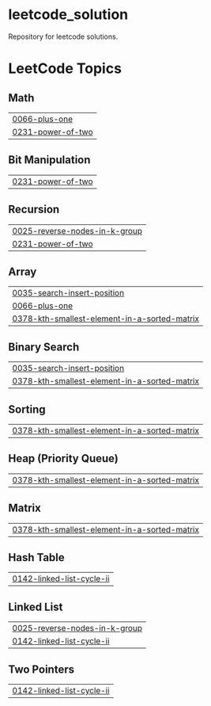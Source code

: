 # leetcode_solution
Repository for leetcode solutions.

<!---LeetCode Topics Start-->
# LeetCode Topics
## Math
|  |
| ------- |
| [0066-plus-one](https://github.com/dipumishra2003/leetcode_solution/tree/master/0066-plus-one) |
| [0231-power-of-two](https://github.com/dipumishra2003/leetcode_solution/tree/master/0231-power-of-two) |
## Bit Manipulation
|  |
| ------- |
| [0231-power-of-two](https://github.com/dipumishra2003/leetcode_solution/tree/master/0231-power-of-two) |
## Recursion
|  |
| ------- |
| [0025-reverse-nodes-in-k-group](https://github.com/dipumishra2003/leetcode_solution/tree/master/0025-reverse-nodes-in-k-group) |
| [0231-power-of-two](https://github.com/dipumishra2003/leetcode_solution/tree/master/0231-power-of-two) |
## Array
|  |
| ------- |
| [0035-search-insert-position](https://github.com/dipumishra2003/leetcode_solution/tree/master/0035-search-insert-position) |
| [0066-plus-one](https://github.com/dipumishra2003/leetcode_solution/tree/master/0066-plus-one) |
| [0378-kth-smallest-element-in-a-sorted-matrix](https://github.com/dipumishra2003/leetcode_solution/tree/master/0378-kth-smallest-element-in-a-sorted-matrix) |
## Binary Search
|  |
| ------- |
| [0035-search-insert-position](https://github.com/dipumishra2003/leetcode_solution/tree/master/0035-search-insert-position) |
| [0378-kth-smallest-element-in-a-sorted-matrix](https://github.com/dipumishra2003/leetcode_solution/tree/master/0378-kth-smallest-element-in-a-sorted-matrix) |
## Sorting
|  |
| ------- |
| [0378-kth-smallest-element-in-a-sorted-matrix](https://github.com/dipumishra2003/leetcode_solution/tree/master/0378-kth-smallest-element-in-a-sorted-matrix) |
## Heap (Priority Queue)
|  |
| ------- |
| [0378-kth-smallest-element-in-a-sorted-matrix](https://github.com/dipumishra2003/leetcode_solution/tree/master/0378-kth-smallest-element-in-a-sorted-matrix) |
## Matrix
|  |
| ------- |
| [0378-kth-smallest-element-in-a-sorted-matrix](https://github.com/dipumishra2003/leetcode_solution/tree/master/0378-kth-smallest-element-in-a-sorted-matrix) |
## Hash Table
|  |
| ------- |
| [0142-linked-list-cycle-ii](https://github.com/dipumishra2003/leetcode_solution/tree/master/0142-linked-list-cycle-ii) |
## Linked List
|  |
| ------- |
| [0025-reverse-nodes-in-k-group](https://github.com/dipumishra2003/leetcode_solution/tree/master/0025-reverse-nodes-in-k-group) |
| [0142-linked-list-cycle-ii](https://github.com/dipumishra2003/leetcode_solution/tree/master/0142-linked-list-cycle-ii) |
## Two Pointers
|  |
| ------- |
| [0142-linked-list-cycle-ii](https://github.com/dipumishra2003/leetcode_solution/tree/master/0142-linked-list-cycle-ii) |
<!---LeetCode Topics End-->